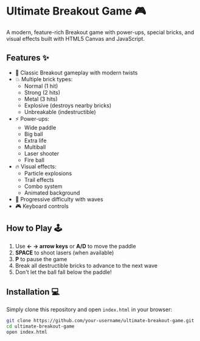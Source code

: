 # Ultimate Breakout Game 🎮

A modern, feature-rich Breakout game with power-ups, special bricks, and visual effects built with HTML5 Canvas and JavaScript.

## Features ✨

- 🏓 Classic Breakout gameplay with modern twists
- 💥 Multiple brick types:
  - Normal (1 hit)
  - Strong (2 hits)
  - Metal (3 hits)
  - Explosive (destroys nearby bricks)
  - Unbreakable (indestructible)
- ⚡ Power-ups:
  - Wide paddle
  - Big ball
  - Extra life
  - Multiball
  - Laser shooter
  - Fire ball
- 🔥 Visual effects:
  - Particle explosions
  - Trail effects
  - Combo system
  - Animated background
- 🌊 Progressive difficulty with waves
- 🎮 Keyboard controls

## How to Play 🕹️

1. Use **← → arrow keys** or **A/D** to move the paddle
2. **SPACE** to shoot lasers (when available)
3. **P** to pause the game
4. Break all destructible bricks to advance to the next wave
5. Don't let the ball fall below the paddle!

## Installation 💻

Simply clone this repository and open `index.html` in your browser:

```bash
git clone https://github.com/your-username/ultimate-breakout-game.git
cd ultimate-breakout-game
open index.html